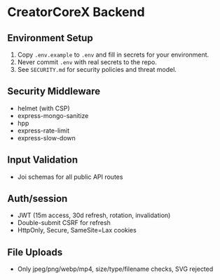 # CreatorCoreX Backend

## Environment Setup

1. Copy `.env.example` to `.env` and fill in secrets for your environment.
2. Never commit `.env` with real secrets to the repo.
3. See `SECURITY.md` for security policies and threat model.

## Security Middleware
- helmet (with CSP)
- express-mongo-sanitize
- hpp
- express-rate-limit
- express-slow-down

## Input Validation
- Joi schemas for all public API routes

## Auth/session
- JWT (15m access, 30d refresh, rotation, invalidation)
- Double-submit CSRF for refresh
- HttpOnly, Secure, SameSite=Lax cookies

## File Uploads
- Only jpeg/png/webp/mp4, size/type/filename checks, SVG rejected
